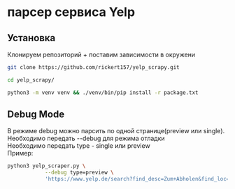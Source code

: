 # парсер сервиса Yelp

## Установка
Клонируем репозиторий + поставим зависимости в окружени
```sh
git clone https://github.com/rickert157/yelp_scrapy.git
```
```sh
cd yelp_scrapy/
```
```sh
python3 -m venv venv && ./venv/bin/pip install -r package.txt
```

## Debug Mode
В режиме debug можно парсить по одной странице(preview или single).   
Необходимо передать --debug для режима отладки  
Необходимо передать type - single или preview  
Пример:
```sh
python3 yelp_scraper.py \
            --debug type=preview \
            'https://www.yelp.de/search?find_desc=Zum+Abholen&find_loc=California+City%2C+CA'
```

